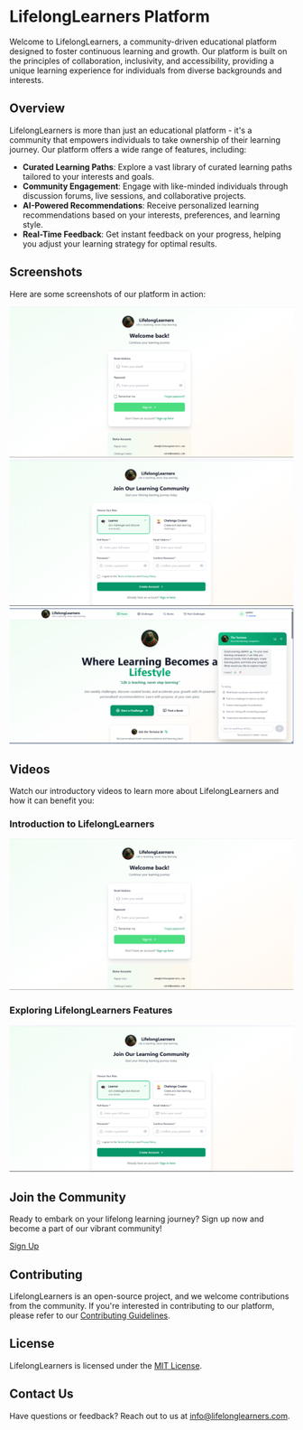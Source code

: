 # LifelongLearners Platform

Welcome to LifelongLearners, a community-driven educational platform designed to foster continuous learning and growth. Our platform is built on the principles of collaboration, inclusivity, and accessibility, providing a unique learning experience for individuals from diverse backgrounds and interests.

## Overview

LifelongLearners is more than just an educational platform - it's a community that empowers individuals to take ownership of their learning journey. Our platform offers a wide range of features, including:

* **Curated Learning Paths**: Explore a vast library of curated learning paths tailored to your interests and goals.
* **Community Engagement**: Engage with like-minded individuals through discussion forums, live sessions, and collaborative projects.
* **AI-Powered Recommendations**: Receive personalized learning recommendations based on your interests, preferences, and learning style.
* **Real-Time Feedback**: Get instant feedback on your progress, helping you adjust your learning strategy for optimal results.

## Screenshots

Here are some screenshots of our platform in action:

![Dashboard](screenshots/dashboard.png)
![Learning Path](screenshots/learning-path.png)
![Community Forum](screenshots/community-forum.png)

## Videos

Watch our introductory videos to learn more about LifelongLearners and how it can benefit you:

### Introduction to LifelongLearners

[![Introduction Video](screenshots/dashboard.png)](https://youtu.be/K_6x0dPOl3Q)

### Exploring LifelongLearners Features

[![Features Video](screenshots/learning-path.png)](https://youtu.be/N8OgCijOS0w)

## Join the Community

Ready to embark on your lifelong learning journey? Sign up now and become a part of our vibrant community!

[Sign Up](#2)

## Contributing

LifelongLearners is an open-source project, and we welcome contributions from the community. If you're interested in contributing to our platform, please refer to our [Contributing Guidelines](CONTRIBUTING.md).

## License

LifelongLearners is licensed under the [MIT License](LICENSE.md).

## Contact Us

Have questions or feedback? Reach out to us at [info@lifelonglearners.com](mailto:info@lifelonglearners.com).
